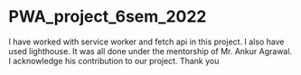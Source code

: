 # PWA_project_6sem_2022
I have worked with service worker and fetch api in this project. I also have used lighthouse. It was all done under the mentorship of Mr. Ankur Agrawal. I acknowledge his contribution to our project.
Thank you
